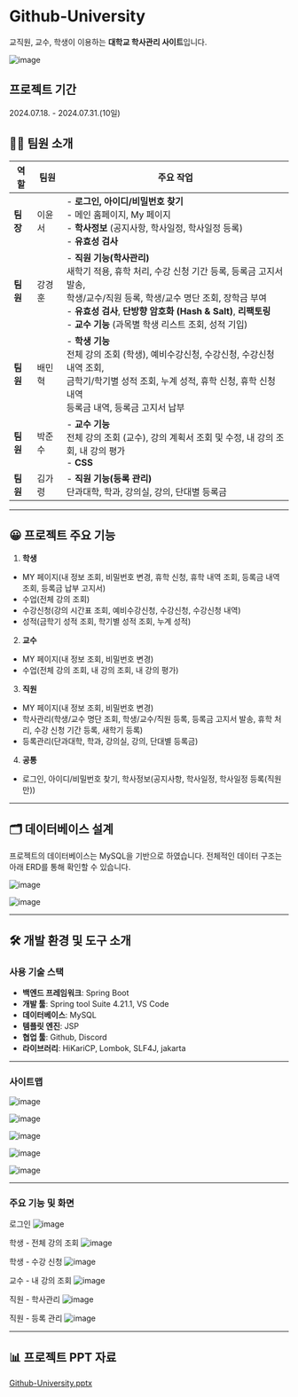# Github-University
교직원, 교수, 학생이 이용하는 **대학교 학사관리 사이트**입니다.

![image](https://github.com/user-attachments/assets/1b458306-1272-4f6f-8468-6f51c078bad7)

## 프로젝트 기간
2024.07.18. - 2024.07.31.(10일)


## 🙋‍♀️ 팀원 소개

| 역할         | 팀원   | 주요 작업 |
|--------------|--------|-----------|
| **팀장**     | 이윤서  | - **로그인, 아이디/비밀번호 찾기** <br> - 메인 홈페이지, My 페이지 <br> - **학사정보** (공지사항, 학사일정, 학사일정 등록) <br> - **유효성 검사** |
| **팀원**     | 강경훈  | - **직원 기능(학사관리)** <br> 새학기 적용, 휴학 처리, 수강 신청 기간 등록, 등록금 고지서 발송, <br> 학생/교수/직원 등록, 학생/교수 명단 조회, 장학금 부여 <br> - **유효성 검사**, **단방향 암호화 (Hash & Salt)**, **리팩토링** <br> - **교수 기능** (과목별 학생 리스트 조회, 성적 기입) |
| **팀원**     | 배민혁  | - **학생 기능** <br> 전체 강의 조회 (학생), 예비수강신청, 수강신청, 수강신청 내역 조회, <br> 금학기/학기별 성적 조회, 누계 성적, 휴학 신청, 휴학 신청 내역 <br> 등록금 내역, 등록금 고지서 납부 |
| **팀원**     | 박준수  | - **교수 기능** <br> 전체 강의 조회 (교수), 강의 계획서 조회 및 수정, 내 강의 조회, 내 강의 평가 <br> - **CSS** |
| **팀원**     | 김가령  | - **직원 기능(등록 관리)** <br> 단과대학, 학과, 강의실, 강의, 단대별 등록금 |

---

## 😀 프로젝트 주요 기능

1. **학생**
- MY 페이지(내 정보 조회, 비밀번호 변경, 휴학 신청, 휴학 내역 조회, 등록금 내역 조회, 등록금 납부 고지서)
- 수업(전체 강의 조회)
- 수강신청(강의 시간표 조회, 예비수강신청, 수강신청, 수강신청 내역)
- 성적(금학기 성적 조회, 학기별 성적 조회, 누계 성적)

2. **교수**
- MY 페이지(내 정보 조회, 비밀번호 변경)
- 수업(전체 강의 조회, 내 강의 조회, 내 강의 평가)

3. **직원**
- MY 페이지(내 정보 조회, 비밀번호 변경)
- 학사관리(학생/교수 명단 조회, 학생/교수/직원 등록, 등록금 고지서 발송, 휴학 처리, 수강 신청 기간 등록, 새학기 등록)
- 등록관리(단과대학, 학과, 강의실, 강의, 단대별 등록금)

4. **공통**
- 로그인, 아이디/비밀번호 찾기, 학사정보(공지사항, 학사일정, 학사일정 등록(직원만))
---

## 🗂 데이터베이스 설계

프로젝트의 데이터베이스는 MySQL을 기반으로 하였습니다. 전체적인 데이터 구조는 아래 ERD를 통해 확인할 수 있습니다.

![image](https://github.com/user-attachments/assets/58336a60-d95f-4f3e-b9eb-bfceea6188dc)

![image](https://github.com/user-attachments/assets/45cc2dec-f30e-4b1c-a4a4-dab3e29362f4)

---

## 🛠 개발 환경 및 도구 소개

### 사용 기술 스택

- **백엔드 프레임워크**: Spring Boot
- **개발 툴**: Spring tool Suite 4.21.1, VS Code
- **데이터베이스**: MySQL
- **템플릿 엔진**: JSP
- **협업 툴**: Github, Discord
- **라이브러리**: HiKariCP, Lombok, SLF4J, jakarta

---

### 사이트맵
![image](https://github.com/user-attachments/assets/10db0d70-58a6-4a2e-bbcf-3a47ba6ffa04)

![image](https://github.com/user-attachments/assets/46fd0d10-ec17-4db9-afe1-fc7e2d0e3749)

![image](https://github.com/user-attachments/assets/28b60fd5-4eec-408e-b2c1-55feb65caeee)

![image](https://github.com/user-attachments/assets/3fbaab72-7ca8-46c6-b306-ca812832ed40)

![image](https://github.com/user-attachments/assets/9438c973-320a-4edf-9a23-098df53095c1)

---
### 주요 기능 및 화면

로그인
![image](https://github.com/user-attachments/assets/b46b699e-dd77-4ec5-9709-45c9a4cf8af5)

학생 - 전체 강의 조회
![image](https://github.com/user-attachments/assets/aa385969-4297-4e22-b14a-b196326e95b3)

학생 - 수강 신청
![image](https://github.com/user-attachments/assets/95a060ae-cc63-4fcf-8808-4236c0068a9a)

교수 - 내 강의 조회
![image](https://github.com/user-attachments/assets/ea7dd41d-a975-4ae3-ac90-4f44be3144f0)

직원 - 학사관리
![image](https://github.com/user-attachments/assets/7a9222ce-2112-4146-b264-72b54c8d7c81)

직원 - 등록 관리
![image](https://github.com/user-attachments/assets/27b30396-76b1-425b-9012-fd716f8458ad)

---

## 📊 프로젝트 PPT 자료
[Github-University.pptx](https://github.com/user-attachments/files/17643896/Github-University.pptx?raw=true)

